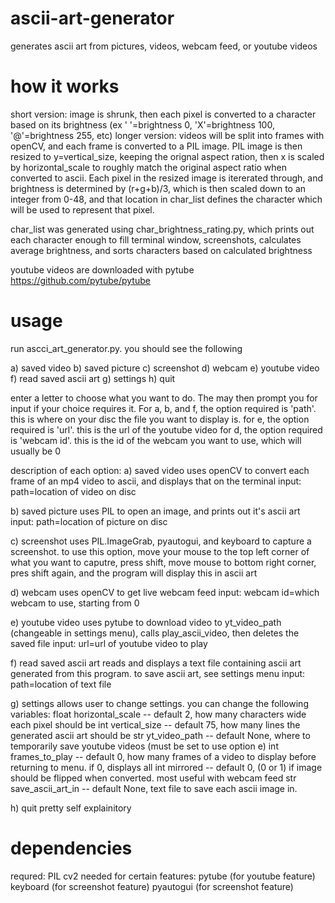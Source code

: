 # ascii-art-generator
generates ascii art from pictures, videos, webcam feed, or youtube videos


# how it works
short version: image is shrunk, then each pixel is converted to a character based on its brightness (ex ' '=brightness 0, 'X'=brightness 100, '@'=brightness 255, etc)
longer version: videos will be split into frames with openCV, and each frame is converted to a PIL image.
PIL image is then resized to y=vertical_size, keeping the orignal aspect ration, then x is scaled by horizontal_scale to roughly match the original aspect ratio when converted to ascii.
Each pixel in the resized image is itererated through, and brightness is determined by (r+g+b)/3, which is then scaled down to an integer from 0-48, and that location in char_list defines the character which will be used to represent that pixel.

char_list was generated using char_brightness_rating.py, which prints out each character enough to fill terminal window, screenshots, calculates average brightness, and sorts characters based on calculated brightness

youtube videos are downloaded with pytube https://github.com/pytube/pytube


# usage
run ascci_art_generator.py. you should see the following

 a) saved video
 b) saved picture
 c) screenshot
 d) webcam
 e) youtube video
 f) read saved ascii art
 g) settings
 h) quit

enter a letter to choose what you want to do. The may then prompt you for input if your choice requires it. For a, b, and f, the option required is 'path'. this is where on your disc the file you want to display is.
for e, the option required is 'url'. this is the url of the youtube video
for d, the option required is 'webcam id'. this is the id of the webcam you want to use, which will usually be 0

description of each option:
a) saved video
uses openCV to convert each frame of an mp4 video to ascii, and displays that on the terminal
input: path=location of video on disc

b) saved picture
uses PIL to open an image, and prints out it's ascii art
input: path=location of picture on disc

c) screenshot
uses PIL.ImageGrab, pyautogui, and keyboard to capture a screenshot. to use this option, move your mouse to the top left corner of what you want to caputre, press shift, move mouse to bottom right corner, pres shift again, and the program will display this in ascii art

d) webcam
uses openCV to get live webcam feed
input: webcam id=which webcam to use, starting from 0

e) youtube video
uses pytube to download video to yt_video_path (changeable in settings menu), calls play_ascii_video, then deletes the saved file
input: url=url of youtube video to play

f) read saved ascii art
reads and displays a text file containing ascii art generated from this program. to save ascii art, see settings menu
input: path=location of text file

g) settings
allows user to change settings. you can change the following variables:
float horizontal_scale -- default 2, how many characters wide each pixel should be
int vertical_size -- default 75, how many lines the generated ascii art should be
str yt_video_path -- default None, where to temporarily save youtube videos (must be set to use option e)
int frames_to_play -- default 0, how many frames of a video to display before returning to menu. if 0, displays all
int mirrored -- default 0, (0 or 1) if image should be flipped when converted. most useful with webcam feed
str save_ascii_art_in -- default None, text file to save each ascii image in.

h) quit
pretty self explainitory


# dependencies
requred:
    PIL
    cv2
needed for certain features:
    pytube (for youtube feature)
    keyboard (for screenshot feature)
    pyautogui (for screenshot feature)
